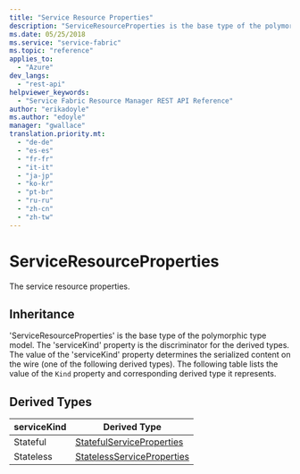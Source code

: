 ```yaml
---
title: "Service Resource Properties"
description: "ServiceResourceProperties is the base type of the polymorphic type model and the serviceKind property is the discriminator for the derived types."
ms.date: 05/25/2018
ms.service: "service-fabric"
ms.topic: "reference"
applies_to: 
  - "Azure"
dev_langs: 
  - "rest-api"
helpviewer_keywords: 
  - "Service Fabric Resource Manager REST API Reference"
author: "erikadoyle"
ms.author: "edoyle"
manager: "gwallace"
translation.priority.mt: 
  - "de-de"
  - "es-es"
  - "fr-fr"
  - "it-it"
  - "ja-jp"
  - "ko-kr"
  - "pt-br"
  - "ru-ru"
  - "zh-cn"
  - "zh-tw"
---
```

# ServiceResourceProperties

The service resource properties.
## Inheritance

'ServiceResourceProperties' is the base type of the polymorphic type model. The 'serviceKind' property is the discriminator for the derived types. 
The value of the 'serviceKind' property determines the serialized content on the wire (one of the following derived types). 
The following table lists the value of the `Kind` property and corresponding derived type it represents.
## Derived Types

| serviceKind | Derived Type |
| --- | --- | 
| Stateful | [StatefulServiceProperties](sfrp-2017-07-01-preview-model-statefulserviceproperties.md) |
| Stateless | [StatelessServiceProperties](sfrp-2017-07-01-preview-model-statelessserviceproperties.md) |

